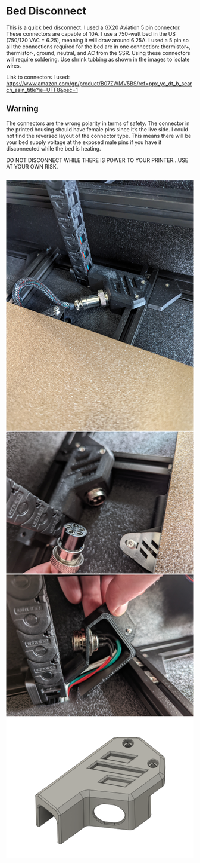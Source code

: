 # Bed Disconnect #
This is a quick bed disconnect. I used a GX20 Aviation 5 pin connector. These connectors are capable of 10A. I use a 750-watt bed in the US (750/120 VAC = 6.25), meaning it will draw around 6.25A. I used a 5 pin so all the connections required for the bed are in one connection: thermistor+, thermistor-, ground, neutral, and AC from the SSR. Using these connectors will require soldering. Use shrink tubbing as shown in the images to isolate wires.  
  
  
Link to connectors I used:  
https://www.amazon.com/gp/product/B07ZWMV5BS/ref=ppx_yo_dt_b_search_asin_title?ie=UTF8&psc=1  
  
  
## Warning ##  
The connectors are the wrong polarity in terms of safety. The connector in the printed housing should have female pins since it’s the live side. I could not find the reversed layout of the connector type. This means there will be your bed supply voltage at the exposed male pins if you have it disconnected while the bed is heating.  
  
DO NOT DISCONNECT WHILE THERE IS POWER TO YOUR PRINTER...USE AT YOUR OWN RISK. 
##  
  
  


![Front.png](https://github.com/Demitryk/Voron2.4-Mods/blob/0cbb997897ed3e10410def29c252884f02afb5c7/Bed_Disconnect/Images/Connected.jpg?raw=true) 
![Side.png](https://github.com/Demitryk/Voron2.4-Mods/blob/0cbb997897ed3e10410def29c252884f02afb5c7/Bed_Disconnect/Images/Disconnected.jpg?raw=true) 
![Angle.png](https://github.com/Demitryk/Voron2.4-Mods/blob/0cbb997897ed3e10410def29c252884f02afb5c7/Bed_Disconnect/Images/Wires.jpg?raw=true) 
![Botton.png](https://github.com/Demitryk/Voron2.4-Mods/blob/0cbb997897ed3e10410def29c252884f02afb5c7/Bed_Disconnect/Images/GX20.PNG?raw=true)


